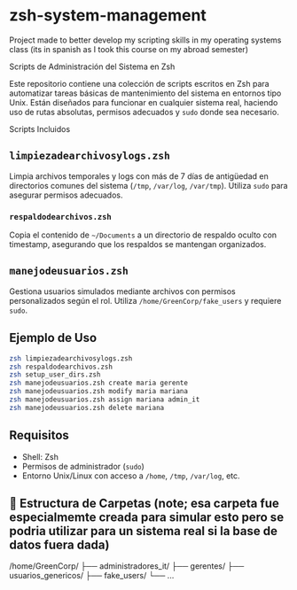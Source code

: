 # zsh-system-management
Project made to better develop my scripting skills in my operating systems class (its in spanish as I took this course on my abroad semester) 

Scripts de Administración del Sistema en Zsh

Este repositorio contiene una colección de scripts escritos en Zsh para automatizar tareas básicas de mantenimiento del sistema en entornos tipo Unix. Están diseñados para funcionar en cualquier sistema real, haciendo uso de rutas absolutas, permisos adecuados y `sudo` donde sea necesario.

Scripts Incluidos
## `limpiezadearchivosylogs.zsh`
Limpia archivos temporales y logs con más de 7 días de antigüedad en directorios comunes del sistema (`/tmp`, `/var/log`, `/var/tmp`). Utiliza `sudo` para asegurar permisos adecuados.

### `respaldodearchivos.zsh`
Copia el contenido de `~/Documents` a un directorio de respaldo oculto con timestamp, asegurando que los respaldos se mantengan organizados.

## `manejodeusuarios.zsh`
Gestiona usuarios simulados mediante archivos con permisos personalizados según el rol. Utiliza `/home/GreenCorp/fake_users` y requiere `sudo`.

## Ejemplo de Uso
```zsh
zsh limpiezadearchivosylogs.zsh
zsh respaldodearchivos.zsh
zsh setup_user_dirs.zsh
zsh manejodeusuarios.zsh create maria gerente
zsh manejodeusuarios.zsh modify maria mariana
zsh manejodeusuarios.zsh assign mariana admin_it
zsh manejodeusuarios.zsh delete mariana
```
## Requisitos

* Shell: Zsh
* Permisos de administrador (`sudo`)
* Entorno Unix/Linux con acceso a `/home`, `/tmp`, `/var/log`, etc.

## 📂 Estructura de Carpetas (note; esa carpeta fue especialmemte creada para simular esto pero se podria utilizar para un sistema real si la base de datos fuera dada) 
/home/GreenCorp/
├── administradores_it/
├── gerentes/
├── usuarios_genericos/
├── fake_users/
└── ...
```

